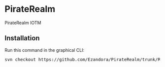 PirateRealm
=====
PirateRealm IOTM



Installation
----------------
Run this command in the graphical CLI:
<pre>
svn checkout https://github.com/Ezandora/PirateRealm/trunk/Release/
</pre>